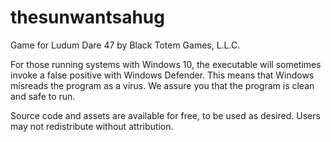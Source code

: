# thesunwantsahug
Game for Ludum Dare 47 by Black Totem Games, L.L.C.

For those running systems with Windows 10, the executable will sometimes invoke a false positive with Windows Defender. This means that Windows misreads the program as a virus. We assure you that the program is clean and safe to run.

Source code and assets are available for free, to be used as desired. Users may not redistribute without attribution.
